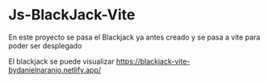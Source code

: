 # Js-BlackJack-Vite
En este proyecto se pasa el Blackjack ya antes creado y se pasa a vite para poder ser desplegado

El blackjack se puede visualizar https://blackjack-vite-bydanielnaranjo.netlify.app/